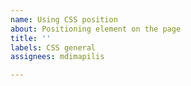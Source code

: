 ```yaml
---
name: Using CSS position
about: Positioning element on the page
title: ''
labels: CSS general
assignees: mdimapilis

---
```



